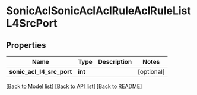 # SonicAclSonicAclAclRuleAclRuleListL4SrcPort

## Properties
Name | Type | Description | Notes
------------ | ------------- | ------------- | -------------
**sonic_acl_l4_src_port** | **int** |  | [optional] 

[[Back to Model list]](../README.md#documentation-for-models) [[Back to API list]](../README.md#documentation-for-api-endpoints) [[Back to README]](../README.md)


